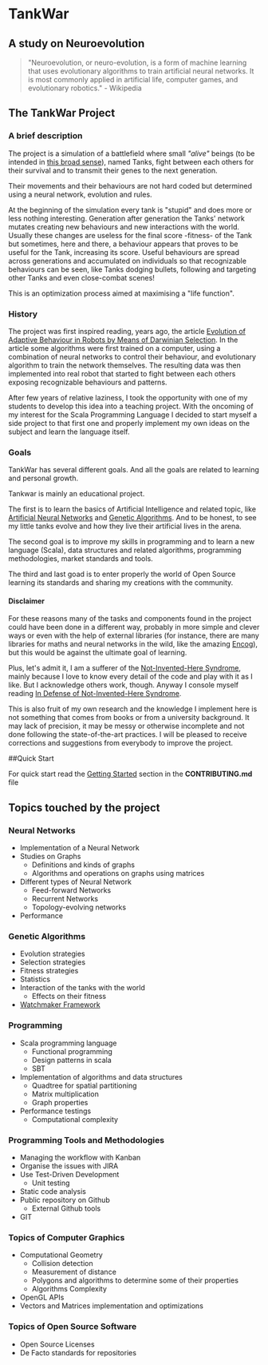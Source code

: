 # TankWar

## A study on Neuroevolution

> "Neuroevolution, or neuro-evolution, is a form of machine learning that uses evolutionary algorithms to train artificial
neural networks. It is most commonly applied in artificial life, computer games, and evolutionary robotics." - Wikipedia

## The TankWar Project

### A brief description

The project is a simulation of a battlefield where small _"alive"_ beings (to be intended in [this broad sense][turing-test]),
named Tanks, fight between each others for their survival and to transmit their genes to the next generation.

Their movements and their behaviours are not hard coded but determined using a neural network, evolution and rules.

At the beginning of the simulation every tank is "stupid" and does more or less nothing interesting. Generation after
generation the Tanks' network mutates creating new behaviours and new interactions with the world. Usually these changes
are useless for the final score -fitness- of the Tank but sometimes, here and there, a behaviour appears that proves to
be useful for the Tank, increasing its score. Useful behaviours are spread across generations and accumulated on individuals
so that recognizable behaviours can be seen, like Tanks dodging bullets, following and targeting other Tanks and even
close-combat scenes!

This is an optimization process aimed at maximising a "life function".

[turing-test]: https://en.wikipedia.org/wiki/Turing_test

### History

The project was first inspired reading, years ago, the article [Evolution of Adaptive Behaviour in Robots by Means of
Darwinian Selection][PLOSS-1]. In the article some algorithms were first trained on a computer, using a combination of
neural networks to control their behaviour, and evolutionary algorithm to train the network themselves. The resulting 
data was then implemented into real robot that started to fight between each others exposing recognizable behaviours and
patterns.

After few years of relative laziness, I took the opportunity with one of my students to develop this idea into a teaching
project. With the oncoming of my interest for the Scala Programming Language I decided to start myself a side project to
that first one and properly implement my own ideas on the subject and learn the language itself.

[PLOSS-1]: http://journals.plos.org/plosbiology/article?id=10.1371/journal.pbio.1000292

### Goals

TankWar has several different goals. And all the goals are related to learning and personal growth.

Tankwar is mainly an educational project.

The first is to learn the basics of Artificial Intelligence and related topic, like [Artificial Neural Networks][WIKI-1]
and [Genetic Algorithms][WIKI-2]. And to be honest, to see my little tanks evolve and how they live their artificial
lives in the arena.

The second goal is to improve my skills in programming and to learn a new language (Scala), data structures and related
algorithms, programming methodologies, market standards and tools.

The third and last goad is to enter properly the world of Open Source learning its standards and sharing my creations with
the community.

[WIKI-1]: https://en.wikipedia.org/wiki/Neural_network
[WIKI-2]: https://en.wikipedia.org/wiki/Genetic_algorithm

#### Disclaimer

For these reasons many of the tasks and components found in the project could have been done in a different way, probably
in more simple and clever ways or even with the help of external libraries (for instance, there are many libraries for
maths and neural networks in the wild, like the amazing [Encog][encog]), but this would be against the ultimate goal of
learning.

Plus, let's admit it, I am a sufferer of the [Not-Invented-Here Syndrome][WIKI-3], mainly because I love to know every
detail of the code and play with it as I like. But I acknowledge others work, though. Anyway I console myself reading
[In Defense of Not-Invented-Here Syndrome][JOEL].

This is also fruit of my own research and the knowledge I implement here is not something that comes from books or from
a university background. It may lack of precision, it may be messy or otherwise incomplete and not done following the
state-of-the-art practices. I will be pleased to receive corrections and suggestions from everybody to improve the project.

[ENCOG]: http://www.heatonresearch.com/encog
[WIKI-3]: https://en.wikipedia.org/wiki/Not_invented_here
[JOEL]: http://joelonsoftware.com/articles/fog0000000007.html

##Quick Start

For quick start read the [Getting Started](CONTRIBUTING.md) section in the **CONTRIBUTING.md** file

## Topics touched by the project

### Neural Networks

* Implementation of a Neural Network
* Studies on Graphs
  * Definitions and kinds of graphs
  * Algorithms and operations on graphs using matrices
* Different types of Neural Network
  * Feed-forward Networks
  * Recurrent Networks
  * Topology-evolving networks
* Performance

### Genetic Algorithms

* Evolution strategies
* Selection strategies
* Fitness strategies
* Statistics
* Interaction of the tanks with the world
  * Effects on their fitness
* [Watchmaker Framework][WATCH]

[WATCH]: http://watchmaker.uncommons.org/

### Programming

* Scala programming language
  * Functional programming
  * Design patterns in scala
  * SBT
* Implementation of algorithms and data structures
  * Quadtree for spatial partitioning
  * Matrix multiplication
  * Graph properties
* Performance testings
  * Computational complexity

### Programming Tools and Methodologies

* Managing the workflow with Kanban
* Organise the issues with JIRA
* Use Test-Driven Development
  * Unit testing
* Static code analysis
* Public repository on Github
  * External Github tools
* GIT

### Topics of Computer Graphics

* Computational Geometry
  * Collision detection
  * Measurement of distance
  * Polygons and algorithms to determine some of their properties
  * Algorithms Complexity
* OpenGL APIs
* Vectors and Matrices implementation and optimizations 

### Topics of Open Source Software

* Open Source Licenses
* De Facto standards for repositories